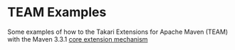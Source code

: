 # TEAM Examples

Some examples of how to the Takari Extensions for Apache Maven (TEAM) with the Maven 3.3.1 [core extension mechanism][1]

[1]: http://takari.io/2015/03/19/core-extensions.html

